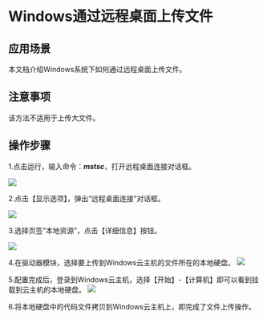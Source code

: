 # Windows通过远程桌面上传文件

## 应用场景

本文档介绍Windows系统下如何通过远程桌面上传文件。

## 注意事项

该方法不适用于上传大文件。

## 操作步骤

1.点击运行，输入命令：***mstsc***，打开远程桌面连接对话框。

![](../../../../../image/Elastic-Compute/Virtual-Machine/Windows/Windows通过远程桌面上传文件00.png)

2.点击【显示选项】，弹出“远程桌面连接”对话框。

![](../../../../../image/Elastic-Compute/Virtual-Machine/Windows/Windows通过远程桌面上传文件01.png)

3.选择页签“本地资源”，点击【详细信息】按钮。

![](../../../../../image/Elastic-Compute/Virtual-Machine/Windows/Windows通过远程桌面上传文件02.png)

4.在驱动器模块，选择要上传到Windows云主机的文件所在的本地硬盘。
![](../../../../../image/Elastic-Compute/Virtual-Machine/Windows/Windows通过远程桌面上传文件03.png)

5.配置完成后，登录到Windows云主机，选择【开始】-【计算机】即可以看到挂载到云主机的本地硬盘。
![](../../../../../image/Elastic-Compute/Virtual-Machine/Windows/Windows通过远程桌面上传文件04.png)

6.将本地硬盘中的代码文件拷贝到Windows云主机上，即完成了文件上传操作。

